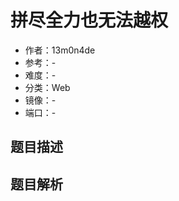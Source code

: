 # 拼尽全力也无法越权

- 作者：13m0n4de
- 参考：-
- 难度：-
- 分类：Web
- 镜像：-
- 端口：-

## 题目描述

<description>

## 题目解析

<analysis>
